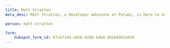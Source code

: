 ```yaml
---
title: Matt Stratton
meta_desc: Matt Stratton, a Developer Advocate at Pulumi, is here to help you understand cloud engineering to build, deploy, and manage your whole stack.

person: matt-stratton

form:
    hubspot_form_id: 87c6f1d4-a928-4298-b4b4-89164561e01b
---
```

